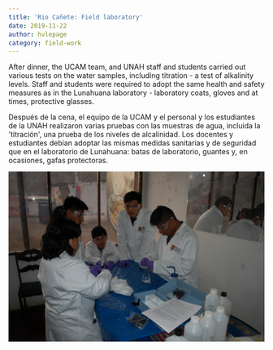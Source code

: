```yaml
---
title: 'Rio Cañete: Field laboratory'
date: 2019-11-22
author: hvlepage
category: field-work
---
```



After dinner, the UCAM team, and UNAH staff and students carried out various tests on the water samples, including titration - a test of alkalinity levels. Staff and students were required to adopt the same health and safety measures as in the Lunahuana laboratory - laboratory coats, gloves and at times, protective glasses.

Después de la cena, el equipo de la UCAM y el personal y los estudiantes de la UNAH realizaron varias pruebas con las muestras de agua, incluida la 'titración', una prueba de los niveles de alcalinidad. Los docentes y estudiantes debían adoptar las mismas medidas sanitarias y de seguridad que en el laboratorio de Lunahuana: batas de laboratorio, guantes y, en ocasiones, gafas protectoras.


![Measuring river discharge](/assets/posts/3FieldTitration.JPG)
